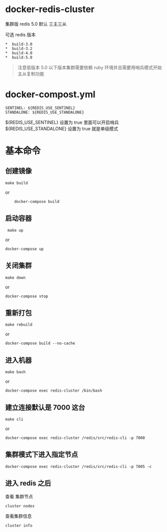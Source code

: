 # docker-redis-cluster

集群版 redis 5.0 默认 三主三从 

可选 redis 版本

	*  build-3.0
	*  build-3.2
	*  build-4.0
	*  build-5.0

> 注意低版本 5.0 以下版本集群需要依赖 ruby 环境并且需要用哨兵模式开始主从复制功能


# docker-compost.yml
```
SENTINEL: ${REDIS_USE_SENTINEL}
STANDALONE: ${REDIS_USE_STANDALONE}
```
${REDIS_USE_SENTINEL} 设置为 true 里面可以开启哨兵
${REDIS_USE_STANDALONE} 设置为 true 就是单级模式

# 基本命令

## 创建镜像
```
make build
```
or
```
	docker-compose build
```
## 启动容器
```
 make up
```
or
``` 
docker-compose up
```

## 关闭集群
```
make down
```
or
```
docker-compose stop
```

## 重新打包
```
make rebuild
```
or
```
docker-compose build --no-cache
```


## 进入机器
```
make bash
```
or 
```
docker-compose exec redis-cluster /bin/bash
```

## 建立连接默认是 7000 这台
```
make cli
```
or 
```
docker-compose exec redis-cluster /redis/src/redis-cli -p 7000
```
## 集群模式下进入指定节点
```
docker-compose exec redis-cluster /redis/src/redis-cli -p 7005 -c
```

## 进入 redis 之后

查看 集群节点
```
cluster nodes
```

查看集群信息
```
cluster info
```
